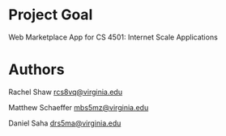 Project Goal
===
Web Marketplace App for CS 4501: Internet Scale Applications

Authors
===
Rachel Shaw <rcs8vq@virginia.edu>

Matthew Schaeffer <mbs5mz@virginia.edu>

Daniel Saha <drs5ma@virginia.edu>
